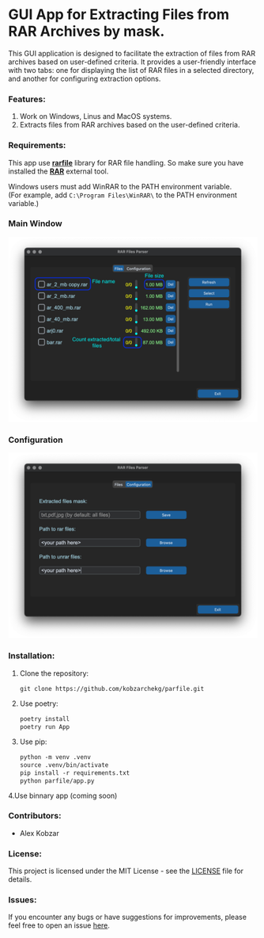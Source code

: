 # GUI App for Extracting Files from RAR Archives by mask.


This GUI application is designed to facilitate the extraction of files from RAR archives based on user-defined criteria. It provides a user-friendly interface with two tabs: one for displaying the list of RAR files in a selected directory, and another for configuring extraction options.

### Features:

1. Work on Windows, Linus and MacOS systems.
2. Extracts files from RAR archives based on the user-defined criteria.

### Requirements:

This app use **[rarfile](https://pypi.org/project/rarfile/)** library for RAR file handling.
So make sure you have installed the **[RAR](https://www.rarlab.com/)** external tool.

Windows users must add WinRAR to the PATH environment variable.  
(For example, add `C:\Program Files\WinRAR\` to the PATH environment variable.)

### Main Window

![main.png](media/main.png)


### Configuration

![main.png](media/config.png)

### Installation:

1. Clone the repository:

   ```
   git clone https://github.com/kobzarchekg/parfile.git
   ```

2. Use poetry:

   ```
   poetry install
   poetry run App
   ```

3. Use pip:

   ```
   python -m venv .venv
   source .venv/bin/activate
   pip install -r requirements.txt
   python parfile/app.py

   ```
4.Use binnary app
(coming soon)

### Contributors:

- Alex Kobzar

### License:

This project is licensed under the MIT License - see the [LICENSE](LICENSE) file for details.

### Issues:

If you encounter any bugs or have suggestions for improvements, please feel free to open an issue [here](https://github.com/kobzarchekg/parfile/issues).

